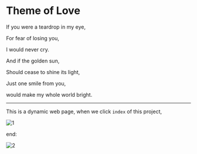 # Theme of Love


If you were a teardrop in my eye, 

For fear of losing you,

I would never cry. 

And if the golden sun,

Should cease to shine its light, 

Just one smile from you, 

would make my whole world bright.

----------

This is a dynamic web page, when we click `index` of this project,

![1](http://img.blog.csdn.net/20170425114305419)


end:

![2](http://img.blog.csdn.net/20170425114354162)


